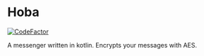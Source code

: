 # Hoba
[![CodeFactor](https://www.codefactor.io/repository/github/fuckyouthinkimboogieman/hoba/badge)](https://www.codefactor.io/repository/github/fuckyouthinkimboogieman/hoba)

A messenger written in kotlin. Encrypts your messages with AES.

